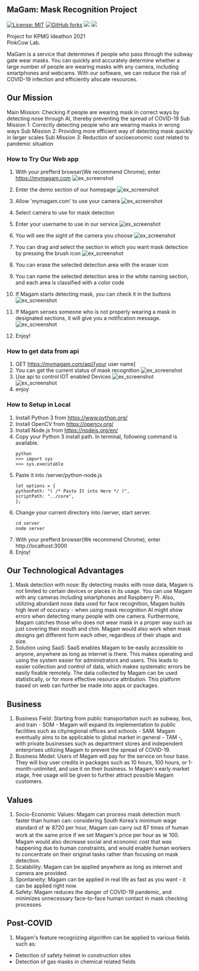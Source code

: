 ## MaGam: Mask Recognition Project

[![License: MIT](https://img.shields.io/badge/License-MIT-yellow.svg)](https://opensource.org/licenses/MIT) [![GitHub forks](https://img.shields.io/github/forks/ziinxed/kpmg_pinkcowlab)](https://github.com/ziinxed/kpmg_pinkcowlab/network)  ![](https://img.shields.io/github/languages/count/ziinxed/kpmg_pinkcowlab) ![](https://img.shields.io/github/contributors/ziinxed/kpmg_pinkcowlab)

Project for KPMG Ideathon 2021  
PinkCow Lab.

MaGam is a service that determines if people who pass through the subway gate wear masks. You can quickly and accurately determine whether a large number of people are wearing masks with any camera, including smartphones and webcams. With our software, we can reduce the risk of COVID-19 infection and efficiently allocate resources.

## Our Mission

Main Mission: Checking if people are wearing mask in correct ways by detecting nose through AI, thereby preventing the spread of COVID-19
Sub Mission 1: Correctly detecting people who are wearing masks in wrong ways
Sub Mission 2: Providing more efficient way of detecting mask quickly in larger scales
Sub Mission 3: Reduction of socioeconomic cost related to pandemic situation

### How to Try Our Web app

1. With your prefferd browser(We recommend Chrome), enter https://mymagam.com
   ![ex_screenshot](./img/step1.png)
1. Enter the demo section of our homepage
   ![ex_screenshot](./img/step2.png)
1. Allow 'mymagam.com' to use your camera
   ![ex_screenshot](./img/step3.png)
1. Select camera to use for mask detection
1. Enter your username to use in our service
   ![ex_screenshot](./img/step4.png)
1. You will see the sight of the camera you choose
   ![ex_screenshot](./img/step5.png)
1. You can drag and select the section in which you want mask detection by pressing the brush icon
   ![ex_screenshot](./img/step7.png)
1. You can erase the selected detection area with the eraser icon

1. You can name the selected detection area in the white naming section, and each area is classified with a color code

1. If Magam starts detecting mask, you can check it in the buttons
   ![ex_screenshot](./img/step8.png)
1. If Magam senses someone who is not properly wearing a mask in designated sections, it will give you a notification message.
   ![ex_screenshot](./img/step9.png)
1. Enjoy!

### How to get data from api

1. GET https://mymagam.com/api/[your user name]
1. You can get the current status of mask recognition
   ![ex_screenshot](./img/api.png)
1. Use api to control IOT enabled Devices
   ![ex_screenshot](./img/iot.png)
   ![ex_screenshot](./img/iot2.png)
1. enjoy

### How to Setup in Local

1. Install Python 3 from https://www.python.org/
1. Install OpenCV from https://opencv.org/
1. Install Node.js from https://nodejs.org/en/
1. Copy your Python 3 install path. In terminal, following command is available.
   ```
   python
   >>> import sys
   >>> sys.executable
   ```
1. Paste it into /server/python-node.js
   ```
   let options = {
   pythonPath: "( /* Paste It into Here */ )",
   scriptPath: "../core",
   };
   ```
1. Change your current directory into /server, start server.
   ```
   cd server
   node server
   ```
1. With your prefferd browser(We recommend Chrome), enter http://localhost:3000
1. Enjoy!

## Our Technological Advantages

1. Mask detection with nose: By detecting masks with nose data, Magam is not limited to certain devices or places in its usage. You can use Magam with any cameras including smartphones and Raspberry Pi. Also, utilizing abundant nose data used for face recognition, Magam builds high level of occuracy - when using mask recognition AI might show errors when detecting many people with one camera. Furthermore, Magam catches those who does not wear mask in a proper way such as just covering their mouth and chin. Magam would also work when mask designs get different form each other, regardless of their shape and size.
2. Solution using SaaS: SaaS enables Magam to be easily accessible to anyone, anywhere as long as internet is there. This makes operating and using the system easier for administrators and users. This leads to easier collection and control of data, which makes systematic errors be easily fixable remotely. The data collected by Magam can be used statistically, or for more effective resource attribution. This platform based on web can further be made into apps or packages.

## Business

1. Business Field: Starting from public transportation such as subway, bus, and train - SOM - Magam will expand its implementation to public facilities such as city/regional offices and schools - SAM. Magam eventually aims to be applicable to global market in general - TAM -, with private businesses such as department stores and independent enterprises utilizing Magam to prevent the spread of COVID-19.
1. Business Model: Users of Magam will pay for the service on hour base. They will buy user credits in packages such as 10 hours, 100 hours, or 1-month-unlimited, and use it on their business. In Magam's early market stage, free usage will be given to further attract possible Magam customers.

## Values

1. Socio-Economic Values: Magam can process mask detection much faster than human can: considering South Korea's minimum wage standard of ￦ 8720 per hour, Magam can carry out 87 times of human work at the same price if we set Magam's price per hour as ￦ 100. Magam would also decrease social and economic cost that was happening due to human constraints, and would enable human workers to concentrate on their original tasks rather than focusing on mask detection.
2. Scalability: Magam can be applied anywhere as long as internet and camera are provided.
3. Spontaneity: Magam can be applied in real life as fast as you want - it can be applied right now.
4. Safety: Magam reduces the danger of COVID-19 pandemic, and minimizes unnecessary face-to-face human contact in mask checking processes.

## Post-COVID

1. Magam's feature recognizing algorithm can be applied to various fields such as:

- Detection of safety helmet in construction sites
- Detection of gas masks in chemical related fields
